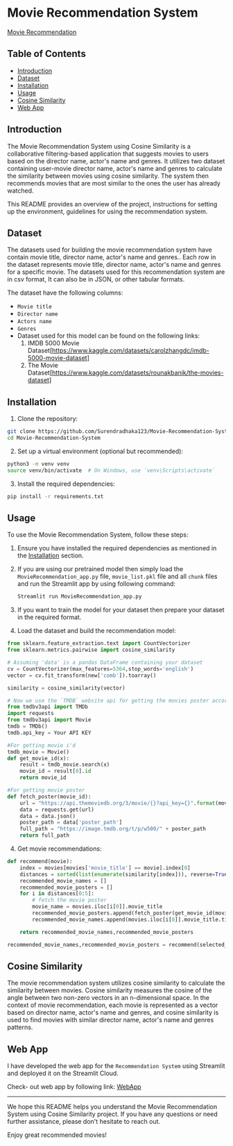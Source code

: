 # Movie Recommendation System

[Movie Recommendation](https://movie-recommendation-system-alidamt41f6.streamlit.app/)

## Table of Contents

- [Introduction](#introduction)
- [Dataset](#dataset)
- [Installation](#installation)
- [Usage](#usage)
- [Cosine Similarity](#cosine-similarity)
- [Web App](#web-app)

  
## Introduction

The Movie Recommendation System using Cosine Similarity is a collaborative filtering-based application that suggests movies to users based on the director name, actor's name and genres. It utilizes two dataset containing user-movie director name, actor's name and genres to calculate the similarity between movies using cosine similarity. The system then recommends movies that are most similar to the ones the user has already watched.

This README provides an overview of the project, instructions for setting up the environment, guidelines for using the recommendation system.

## Dataset

The datasets used for building the movie recommendation system have contain movie title, director name, actor's name and genres.. Each row in the dataset represents movie title, director name, actor's name and genres for a specific movie. The datasets used for this recommendation system are in csv format, It can also be in JSON, or other tabular formats.

 The dataset have the following columns:

- `Movie title`
- `Director name`
- `Actors name`
-  `Genres`
- Dataset used for this model can be found on the following links:
  1. IMDB 5000 Movie Dataset[https://www.kaggle.com/datasets/carolzhangdc/imdb-5000-movie-dataset]
  2. The Movie Dataset[https://www.kaggle.com/datasets/rounakbanik/the-movies-dataset]

## Installation

1. Clone the repository:

```bash
git clone https://github.com/Surendradhaka123/Movie-Recommendation-System.git
cd Movie-Recommendation-System
```

2. Set up a virtual environment (optional but recommended):

```bash
python3 -m venv venv
source venv/bin/activate  # On Windows, use `venv\Scripts\activate`
```

3. Install the required dependencies:

```bash
pip install -r requirements.txt
```

## Usage

To use the Movie Recommendation System, follow these steps:

1. Ensure you have installed the required dependencies as mentioned in the [Installation](#installation) section.

2. If you are using our pretrained model then simply load the `MovieRecommendation_app.py` file, `movie_list.pkl` file and all `chunk` files and run the Streamlit app by using following command:
   ```python
   Streamlit run MovieRecommendation_app.py
   ```

4. If you want to train the model for your dataset then prepare your dataset in the required format.

5. Load the dataset and build the recommendation model:

```python
from sklearn.feature_extraction.text import CountVectorizer
from sklearn.metrics.pairwise import cosine_similarity

# Assuming 'data' is a pandas DataFrame containing your dataset
cv = CountVectorizer(max_features=5364,stop_words='english')
vector = cv.fit_transform(new['comb']).toarray()

similarity = cosine_similarity(vector)

# Now we use the `TMDB` website api for getting the movies poster according to the movie i'd but first we get the movie i'd for the movie name.
from tmdbv3api import TMDb
import requests
from tmdbv3api import Movie
tmdb = TMDb()
tmdb.api_key = Your API KEY

#For getting movie i'd
tmdb_movie = Movie()
def get_movie_id(x):
    result = tmdb_movie.search(x)
    movie_id = result[0].id
    return movie_id

#For getting movie poster
def fetch_poster(movie_id):
    url = "https://api.themoviedb.org/3/movie/{}?api_key={}".format(movie_id,tmdb.api_key)
    data = requests.get(url)
    data = data.json()
    poster_path = data['poster_path']
    full_path = "https://image.tmdb.org/t/p/w500/" + poster_path
    return full_path

```

4. Get movie recommendations:

```python
def recommend(movie):
    index = movies[movies['movie_title'] == movie].index[0]
    distances = sorted(list(enumerate(similarity[index])), reverse=True, key=lambda x: x[1])
    recommended_movie_names = []
    recommended_movie_posters = []
    for i in distances[0:5]:
        # fetch the movie poster
        movie_name = movies.iloc[i[0]].movie_title
        recommended_movie_posters.append(fetch_poster(get_movie_id(movie_name)))
        recommended_movie_names.append(movies.iloc[i[0]].movie_title.title())

    return recommended_movie_names,recommended_movie_posters

recommended_movie_names,recommended_movie_posters = recommend(selected_movie)
```

## Cosine Similarity

The movie recommendation system utilizes cosine similarity to calculate the similarity between movies. Cosine similarity measures the cosine of the angle between two non-zero vectors in an n-dimensional space. In the context of movie recommendation, each movie is represented as a vector based on director name, actor's name and genres, and cosine similarity is used to find movies with similar director name, actor's name and genres patterns.

## Web App

I have developed the web app for the `Recommendation System` using Streamlit and deployed it on the Streamlit Cloud.

Check- out  web app by following link: [WebApp](https://movie-recommendation-system-alidamt41f6.streamlit.app/)

---

We hope this README helps you understand the Movie Recommendation System using Cosine Similarity project. If you have any questions or need further assistance, please don't hesitate to reach out.

Enjoy great recommended movies!
